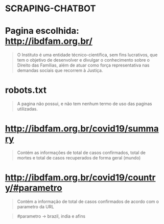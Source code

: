 # SCRAPING-CHATBOT

# Pagina escolhida: http://ibdfam.org.br/
> O Instituto é uma entidade técnico-científica, sem fins lucrativos, que tem o objetivo de desenvolver e divulgar o conhecimento sobre o Direito das Famílias, além de atuar como força representativa nas demandas sociais que recorrem à Justiça.

# robots.txt
> A pagina não possui, e não tem nenhum termo de uso das paginas utilizadas.

# http://ibdfam.org.br/covid19/summary
> Contém as informações de total de casos confirmados, total de mortes e total de casos recuperados de forma geral (mundo)

# http://ibdfam.org.br/covid19/country/#parametro
> Contém a informação de total de casos confirmados de acordo com o parametro da URL

> #parametro -> brazil, india e afins
